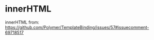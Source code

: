 # innerHTML
innerHTML
from: 
https://github.com/Polymer/TemplateBinding/issues/57#issuecomment-69718517
